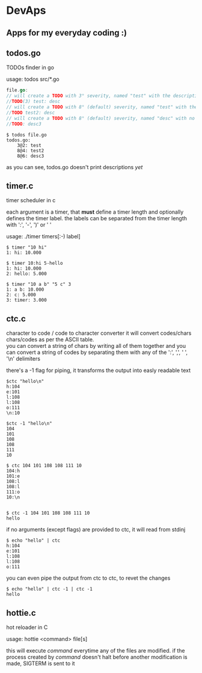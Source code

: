 # DevAps

## Apps for my everyday coding :)

<!-- TODO: remake todos.go (maybe even in c) so it doesn't use gc.py -->
## todos.go
TODOs finder in go

<!-- it should read directories -->
usage: todos src/*.go


```go
file.go:
// will create a TODO with 3° severity, named "test" with the description "desc"
//TODO(3) test: desc
// will create a TODO with 8° (default) severity, named "test" with the descrition "desc"
//TODO test2: desc
// will create a TODO with 8° (default) severity, named "desc" with no description
//TODO: desc3
```

```shell
$ todos file.go
todos.go:
	3@2: test
	8@4: test2
	8@6: desc3
```

as you can see, todos.go doesn't print descriptions _yet_

## timer.c
timer scheduler in c

each argument is a timer, that **must** define a timer length
and optionally defines the timer label.
the labels can be separated from the timer length with ':', '-', ')' or ' '

usage: ./timer timers[:-) label]<br>
```shell
$ timer "10 hi"
1: hi: 10.000

$ timer 10:hi 5-hello
1: hi: 10.000
2: hello: 5.000

$ timer "10 a b" "5 c" 3
1: a b: 10.000
2: c: 5.000
3: timer: 3.000
```

<!-- TODO: make ctc again -->

## ctc.c
character to code / code to character converter
it will convert codes/chars chars/codes as per the ASCII table.<br>
you can convert a string of chars by writing all of them together
and you can convert a string of codes by separating them with any of the ':', ',', ' ', '\n' delimiters

there's a -1 flag for piping, it transforms the output into easly readable text

```shell
$ctc "hello\n"
h:104
e:101
l:108
l:108
o:111
\n:10

$ctc -1 "hello\n"
104
101
108
108
111
10

$ ctc 104 101 108 108 111 10
104:h
101:e
108:l
108:l
111:o
10:\n


$ ctc -1 104 101 108 108 111 10
hello
```

if no arguments (except flags) are provided to ctc, it will read from stdinj
```shell
$ echo "hello" | ctc
h:104
e:101
l:108
l:108
o:111
```

you can even pipe the output from ctc to ctc, to revet the changes
```shell
$ echo "hello" | ctc -1 | ctc -1
hello
```
## hottie.c
hot reloader in C

usage: hottie \<command\> file[s]

this will execute _command_ everytime any of the files are modified.
if the process created by _command_ doesn't halt before another modification is made, SIGTERM is sent to it
